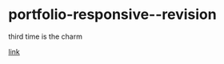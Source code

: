 # portfolio-responsive--revision
third time is the charm

[link](https://oscarrobertrodriguez.github.io/portfolio-responsive--revision/)
